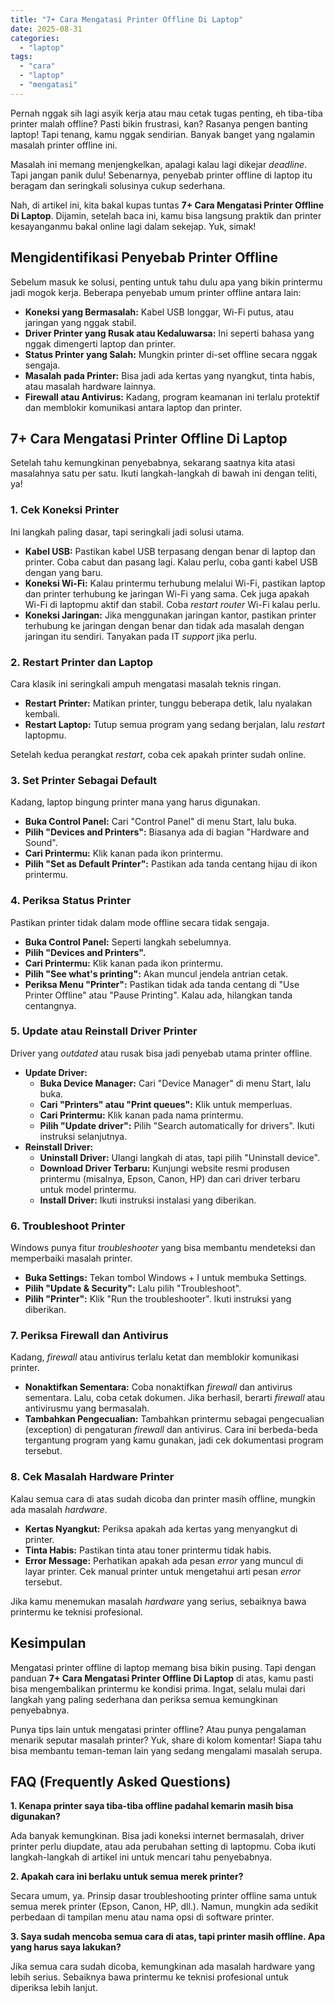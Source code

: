 ```yaml
---
title: "7+ Cara Mengatasi Printer Offline Di Laptop"
date: 2025-08-31
categories: 
  - "laptop"
tags: 
  - "cara"
  - "laptop"
  - "mengatasi"
---
```


Pernah nggak sih lagi asyik kerja atau mau cetak tugas penting, eh tiba-tiba printer malah offline? Pasti bikin frustrasi, kan? Rasanya pengen banting laptop! Tapi tenang, kamu nggak sendirian. Banyak banget yang ngalamin masalah printer offline ini.

Masalah ini memang menjengkelkan, apalagi kalau lagi dikejar _deadline_. Tapi jangan panik dulu! Sebenarnya, penyebab printer offline di laptop itu beragam dan seringkali solusinya cukup sederhana.

Nah, di artikel ini, kita bakal kupas tuntas **7+ Cara Mengatasi Printer Offline Di Laptop**. Dijamin, setelah baca ini, kamu bisa langsung praktik dan printer kesayanganmu bakal online lagi dalam sekejap. Yuk, simak!

## Mengidentifikasi Penyebab Printer Offline

Sebelum masuk ke solusi, penting untuk tahu dulu apa yang bikin printermu jadi mogok kerja. Beberapa penyebab umum printer offline antara lain:

- **Koneksi yang Bermasalah:** Kabel USB longgar, Wi-Fi putus, atau jaringan yang nggak stabil.
- **Driver Printer yang Rusak atau Kedaluwarsa:** Ini seperti bahasa yang nggak dimengerti laptop dan printer.
- **Status Printer yang Salah:** Mungkin printer di-set offline secara nggak sengaja.
- **Masalah pada Printer:** Bisa jadi ada kertas yang nyangkut, tinta habis, atau masalah hardware lainnya.
- **Firewall atau Antivirus:** Kadang, program keamanan ini terlalu protektif dan memblokir komunikasi antara laptop dan printer.

## 7+ Cara Mengatasi Printer Offline Di Laptop

Setelah tahu kemungkinan penyebabnya, sekarang saatnya kita atasi masalahnya satu per satu. Ikuti langkah-langkah di bawah ini dengan teliti, ya!

### 1\. Cek Koneksi Printer

Ini langkah paling dasar, tapi seringkali jadi solusi utama.

- **Kabel USB:** Pastikan kabel USB terpasang dengan benar di laptop dan printer. Coba cabut dan pasang lagi. Kalau perlu, coba ganti kabel USB dengan yang baru.
- **Koneksi Wi-Fi:** Kalau printermu terhubung melalui Wi-Fi, pastikan laptop dan printer terhubung ke jaringan Wi-Fi yang sama. Cek juga apakah Wi-Fi di laptopmu aktif dan stabil. Coba _restart_ _router_ Wi-Fi kalau perlu.
- **Koneksi Jaringan:** Jika menggunakan jaringan kantor, pastikan printer terhubung ke jaringan dengan benar dan tidak ada masalah dengan jaringan itu sendiri. Tanyakan pada IT _support_ jika perlu.

### 2\. Restart Printer dan Laptop

Cara klasik ini seringkali ampuh mengatasi masalah teknis ringan.

- **Restart Printer:** Matikan printer, tunggu beberapa detik, lalu nyalakan kembali.
- **Restart Laptop:** Tutup semua program yang sedang berjalan, lalu _restart_ laptopmu.

Setelah kedua perangkat _restart_, coba cek apakah printer sudah online.

### 3\. Set Printer Sebagai Default

Kadang, laptop bingung printer mana yang harus digunakan.

- **Buka Control Panel:** Cari "Control Panel" di menu Start, lalu buka.
- **Pilih "Devices and Printers":** Biasanya ada di bagian "Hardware and Sound".
- **Cari Printermu:** Klik kanan pada ikon printermu.
- **Pilih "Set as Default Printer":** Pastikan ada tanda centang hijau di ikon printermu.

### 4\. Periksa Status Printer

Pastikan printer tidak dalam mode offline secara tidak sengaja.

- **Buka Control Panel:** Seperti langkah sebelumnya.
- **Pilih "Devices and Printers".**
- **Cari Printermu:** Klik kanan pada ikon printermu.
- **Pilih "See what's printing":** Akan muncul jendela antrian cetak.
- **Periksa Menu "Printer":** Pastikan tidak ada tanda centang di "Use Printer Offline" atau "Pause Printing". Kalau ada, hilangkan tanda centangnya.

### 5\. Update atau Reinstall Driver Printer

Driver yang _outdated_ atau rusak bisa jadi penyebab utama printer offline.

- **Update Driver:**
    - **Buka Device Manager:** Cari "Device Manager" di menu Start, lalu buka.
    - **Cari "Printers" atau "Print queues":** Klik untuk memperluas.
    - **Cari Printermu:** Klik kanan pada nama printermu.
    - **Pilih "Update driver":** Pilih "Search automatically for drivers". Ikuti instruksi selanjutnya.
- **Reinstall Driver:**
    - **Uninstall Driver:** Ulangi langkah di atas, tapi pilih "Uninstall device".
    - **Download Driver Terbaru:** Kunjungi website resmi produsen printermu (misalnya, Epson, Canon, HP) dan cari driver terbaru untuk model printermu.
    - **Install Driver:** Ikuti instruksi instalasi yang diberikan.

### 6\. Troubleshoot Printer

Windows punya fitur _troubleshooter_ yang bisa membantu mendeteksi dan memperbaiki masalah printer.

- **Buka Settings:** Tekan tombol Windows + I untuk membuka Settings.
- **Pilih "Update & Security":** Lalu pilih "Troubleshoot".
- **Pilih "Printer":** Klik "Run the troubleshooter". Ikuti instruksi yang diberikan.

### 7\. Periksa Firewall dan Antivirus

Kadang, _firewall_ atau antivirus terlalu ketat dan memblokir komunikasi printer.

- **Nonaktifkan Sementara:** Coba nonaktifkan _firewall_ dan antivirus sementara. Lalu, coba cetak dokumen. Jika berhasil, berarti _firewall_ atau antivirusmu yang bermasalah.
- **Tambahkan Pengecualian:** Tambahkan printermu sebagai pengecualian (exception) di pengaturan _firewall_ dan antivirus. Cara ini berbeda-beda tergantung program yang kamu gunakan, jadi cek dokumentasi program tersebut.

### 8\. Cek Masalah Hardware Printer

Kalau semua cara di atas sudah dicoba dan printer masih offline, mungkin ada masalah _hardware_.

- **Kertas Nyangkut:** Periksa apakah ada kertas yang menyangkut di printer.
- **Tinta Habis:** Pastikan tinta atau toner printermu tidak habis.
- **Error Message:** Perhatikan apakah ada pesan _error_ yang muncul di layar printer. Cek manual printer untuk mengetahui arti pesan _error_ tersebut.

Jika kamu menemukan masalah _hardware_ yang serius, sebaiknya bawa printermu ke teknisi profesional.

## Kesimpulan

Mengatasi printer offline di laptop memang bisa bikin pusing. Tapi dengan panduan **7+ Cara Mengatasi Printer Offline Di Laptop** di atas, kamu pasti bisa mengembalikan printermu ke kondisi prima. Ingat, selalu mulai dari langkah yang paling sederhana dan periksa semua kemungkinan penyebabnya.

Punya tips lain untuk mengatasi printer offline? Atau punya pengalaman menarik seputar masalah printer? Yuk, share di kolom komentar! Siapa tahu bisa membantu teman-teman lain yang sedang mengalami masalah serupa.

## FAQ (Frequently Asked Questions)

**1\. Kenapa printer saya tiba-tiba offline padahal kemarin masih bisa digunakan?**

Ada banyak kemungkinan. Bisa jadi koneksi internet bermasalah, driver printer perlu diupdate, atau ada perubahan setting di laptopmu. Coba ikuti langkah-langkah di artikel ini untuk mencari tahu penyebabnya.

**2\. Apakah cara ini berlaku untuk semua merek printer?**

Secara umum, ya. Prinsip dasar troubleshooting printer offline sama untuk semua merek printer (Epson, Canon, HP, dll.). Namun, mungkin ada sedikit perbedaan di tampilan menu atau nama opsi di software printer.

**3\. Saya sudah mencoba semua cara di atas, tapi printer masih offline. Apa yang harus saya lakukan?**

Jika semua cara sudah dicoba, kemungkinan ada masalah hardware yang lebih serius. Sebaiknya bawa printermu ke teknisi profesional untuk diperiksa lebih lanjut.
